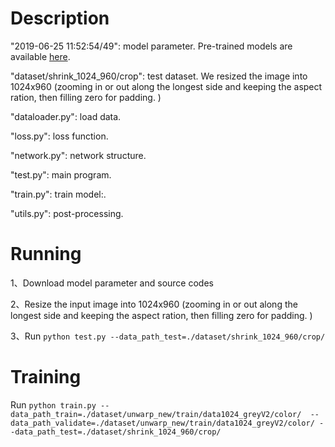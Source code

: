 # Description
"2019-06-25 11:52:54/49": model parameter. Pre-trained models are available [here](https://drive.google.com/file/d/17MtuXcgMqb5HjBRy4tNL9oLkEI5auLUT/view?usp=sharing).

"dataset/shrink_1024_960/crop": test dataset. We resized the image into 1024x960 (zooming in or out along the longest side and keeping the aspect ration, then filling zero for padding. )

"dataloader.py": load data. 

"loss.py": loss function. 

"network.py": network structure.

"test.py": main program.

"train.py": train model:.

"utils.py": post-processing.



# Running
1、Download model parameter and source codes 

2、Resize the input image into 1024x960 (zooming in or out along the longest side and keeping the aspect ration, then filling zero for padding. )  

3、Run `python test.py --data_path_test=./dataset/shrink_1024_960/crop/`

# Training
Run `python train.py --data_path_train=./dataset/unwarp_new/train/data1024_greyV2/color/  --data_path_validate=./dataset/unwarp_new/train/data1024_greyV2/color/ --data_path_test=./dataset/shrink_1024_960/crop/`


